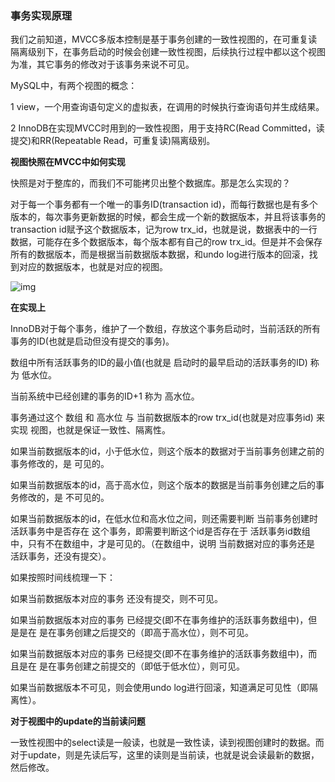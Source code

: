 ### 事务实现原理

我们之前知道，MVCC多版本控制是基于事务创建的一致性视图的，在可重复读隔离级别下，在事务启动的时候会创建一致性视图，后续执行过程中都以这个视图为准，其它事务的修改对于该事务来说不可见。

MySQL中，有两个视图的概念：

1 view，一个用查询语句定义的虚拟表，在调用的时候执行查询语句并生成结果。

2 InnoDB在实现MVCC时用到的一致性视图，用于支持RC(Read Committed，读提交)和RR(Repeatable Read，可重复读)隔离级别。

**视图快照在MVCC中如何实现**

快照是对于整库的，而我们不可能拷贝出整个数据库。那是怎么实现的？

对于每一个事务都有一个唯一的事务ID(transaction id)，而每行数据也是有多个版本的，每次事务更新数据的时候，都会生成一个新的数据版本，并且将该事务的transaction id赋予这个数据版本，记为row trx_id，也就是说，数据表中的一行数据，可能存在多个数据版本，每个版本都有自己的row trx_id。但是并不会保存所有的数据版本，而是根据当前数据版本数据，和undo log进行版本的回滚，找到对应的数据版本，也就是对应的视图。

![img](https://static001.geekbang.org/resource/image/68/ed/68d08d277a6f7926a41cc5541d3dfced.png)

**在实现上**

InnoDB对于每个事务，维护了一个数组，存放这个事务启动时，当前活跃的所有事务的ID(也就是启动但没有提交的事务)。

数组中所有活跃事务的ID的最小值(也就是 启动时的最早启动的活跃事务的ID) 称为 低水位。

当前系统中已经创建的事务的ID+1 称为 高水位。

事务通过这个 数组 和 高水位 与 当前数据版本的row trx_id(也就是对应事务id) 来实现 视图，也就是保证一致性、隔离性。

如果当前数据版本的id，小于低水位，则这个版本的数据对于当前事务创建之前的事务修改的，是 可见的。

如果当前数据版本的id，高于高水位，则这个版本的数据是当前事务创建之后的事务修改的，是 不可见的。

如果当前数据版本的id，在低水位和高水位之间，则还需要判断 当前事务创建时活跃事务中是否存在 这个事务，即需要判断这个id是否存在于 活跃事务id数组中，只有不在数组中，才是可见的。（在数组中，说明 当前数据对应的事务还是 活跃事务，还没有提交）。

如果按照时间线梳理一下：

如果当前数据版本对应的事务 还没有提交，则不可见。

如果当前数据版本对应的事务 已经提交(即不在事务维护的活跃事务数组中)，但是是在 是在事务创建之后提交的（即高于高水位），则不可见。

如果当前数据版本对应的事务 已经提交(即不在事务维护的活跃事务数组中)，而且是在 是在事务创建之前提交的（即低于低水位），则可见。

如果当前数据版本不可见，则会使用undo log进行回滚，知道满足可见性（即隔离性）。



**对于视图中的update的当前读问题**

一致性视图中的select读是一般读，也就是一致性读，读到视图创建时的数据。而对于update，则是先读后写，这里的读则是当前读，也就是说会读最新的数据，然后修改。

